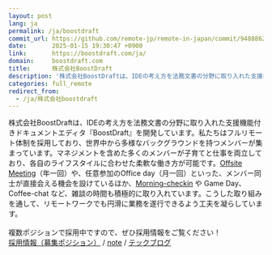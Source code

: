 ```yaml
---
layout: post
lang: ja
permalink: /ja/boostdraft
commit_url: https://github.com/remote-jp/remote-in-japan/commit/9488862a55f7ef0d0ee5a3246158a1be4060be87
date:       2025-01-15 19:30:47 +0900
link:       https://boostdraft.com/ja/
domain:     boostdraft.com
title:      株式会社BoostDraft
description: '株式会社BoostDraftは、IDEの考え方を法務文書の分野に取り入れた支援機能付きドキュメントエディタ『BoostDraft』を開発しています。私たちはフルリモート体制を採用しており、世界中から多様なバックグラウンドを持つメンバーが集まっています。マネジメントを含めた多くのメンバーが子育てと仕事を両立しており、各自のライフスタイルに合わせた柔軟な働き方が可能です。Offsite Meeting（年一回）や、任意参加のOffice day（月一回）といった、メンバー同士が直接会える機会を設けているほか、Morning-checkin や Game Day、Coffee-chat など、雑談の時間も積極的に取り入れています。こうした取り組みを通して、リモートワークでも円滑に業務を遂行できるよう工夫を凝らしています。  複数ポジションで採用中ですので、ぜひ採用情報をご覧ください！ 採用情報（募集ポジション） / note / テックブログ'
categories: full_remote
redirect_from:
  - /ja/株式会社boostdraft
---
```


<p>株式会社BoostDraftは、IDEの考え方を法務文書の分野に取り入れた支援機能付きドキュメントエディタ『BoostDraft』を開発しています。私たちはフルリモート体制を採用しており、世界中から多様なバックグラウンドを持つメンバーが集まっています。マネジメントを含めた多くのメンバーが子育てと仕事を両立しており、各自のライフスタイルに合わせた柔軟な働き方が可能です。<a href="https://note.com/boostdraft/n/na80237e18fbe">Offsite Meeting</a>（年一回）や、任意参加のOffice day（月一回）といった、メンバー同士が直接会える機会を設けているほか、<a href="https://note.com/boostdraft/n/n2c68cb382266">Morning-checkin</a> や Game Day、Coffee-chat など、雑談の時間も積極的に取り入れています。こうした取り組みを通して、リモートワークでも円滑に業務を遂行できるよう工夫を凝らしています。<br /><br />複数ポジションで採用中ですので、ぜひ採用情報をご覧ください！<br /><a href="https://apply.workable.com/boostdraft/?lng=en">採用情報（募集ポジション）</a> / <a href="https://note.com/boostdraft">note</a> / <a href="https://zenn.dev/p/boostdraft">テックブログ </a></p>
